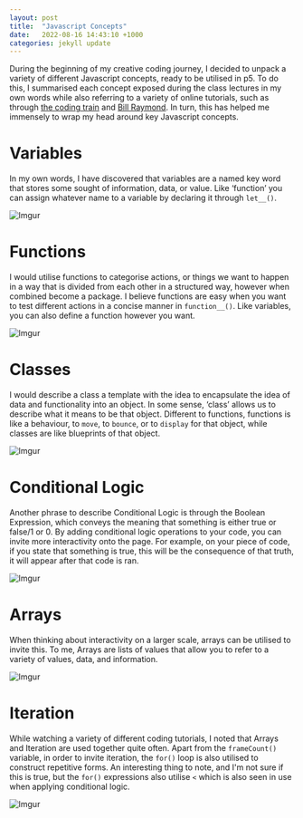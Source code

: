 ```yaml
---
layout: post
title:  "Javascript Concepts"
date:   2022-08-16 14:43:10 +1000
categories: jekyll update
---
```


During the beginning of my creative coding journey, I decided to unpack a variety of different Javascript concepts, ready to be utilised in p5. To do this, I summarised each concept exposed during the class lectures in my own words while also referring to a variety of online tutorials, such as through [the coding train]( https://www.youtube.com/c/TheCodingTrain) and [Bill Raymond]( https://www.youtube.com/c/WilliamRaymondPM). In turn, this has helped me immensely to wrap my head around key Javascript concepts.

#   Variables 
In my own words, I have discovered that variables are a named key word that stores some sought of information, data, or value. Like ‘function’ you can assign whatever name to a variable by declaring it through `let__()`.

![Imgur](https://i.imgur.com/Z4AIRyl.png)

#   Functions 
I would utilise functions to categorise actions, or things we want to happen in a way that is divided from each other in a structured way, however when combined become a package. I believe functions are easy when you want to test different actions in a concise manner in `function__()`. Like variables, you can also define a function however you want. 

![Imgur](https://i.imgur.com/4jQ8pEi.png)

#   Classes 
I would describe a class a template with the idea to encapsulate the idea of data and functionality into an object. In some sense, ‘class’ allows us to describe what it means to be that object. Different to functions, functions is like a behaviour, to  `move`, to  `bounce`, or to  `display` for that object, while classes are like blueprints of that object. 

![Imgur](https://i.imgur.com/36rv9E6.png)

#   Conditional Logic 
Another phrase to describe Conditional Logic is through the Boolean Expression, which conveys the meaning that something is either true or false/1 or 0. By adding conditional logic operations to your code, you can invite more interactivity onto the page. For example, on your piece of code, if you state that something is true, this will be the consequence of that truth, it will appear after that code is ran. 

![Imgur](https://i.imgur.com/uHO4NIa.png)

#   Arrays 
When thinking about interactivity on a larger scale, arrays can be utilised to invite this. To me, Arrays are lists of values that allow you to refer to a variety of values, data, and information. 

![Imgur](https://i.imgur.com/EZtleDw.png)

#   Iteration
While watching a variety of different coding tutorials, I noted that Arrays and Iteration are used together quite often. Apart from the `frameCount()` variable, in order to invite iteration, the `for()` loop is also utilised to construct repetitive forms. An interesting thing to note, and I'm not sure if this is true, but the `for()` expressions also utilise `<` which is also seen in use when applying conditional logic. 

![Imgur](https://i.imgur.com/O9zBFbE.png)



